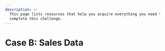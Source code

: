 ```yaml
---
description: >-
  This page lists resources that help you acquire everything you need to
  complete this challenge.
---
```


# Case B: Sales Data



